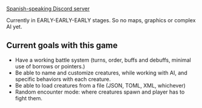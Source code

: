 [Spanish-speaking Discord server](https://discord.gg/BuFhC4e)

Currently in EARLY-EARLY-EARLY stages. So no maps, graphics or complex AI yet.

## Current goals with this game
* Have a working battle system (turns, order, buffs and debuffs, minimal use of borrows or pointers.)
* Be able to name and customize creatures, while working with AI, and specific behaviors with each creature.
* Be able to load creatures from a file (JSON, TOML, XML, whichever)
* Random encounter mode: where creatures spawn and player has to fight them.
